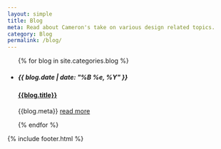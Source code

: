```yaml
---
layout: simple
title: Blog
meta: Read about Cameron's take on various design related topics.
category: Blog
permalink: /blog/
---
```


<main >
    <ul class="blog_list">
        {% for blog in site.categories.blog %}            
            <li>
                <a class="fadein blog_image_thumb" style="background-image: url('{{blog.images[0]}}')" href="{{site.baseurl}}{{blog.url}}"></a>
                <h5 class="header_date font_small">{{ blog.date | date: "%B %e, %Y" }}</h5>
                <a href="{{site.baseurl}}{{blog.url}}">
                    <h4 class="blog_title">{{blog.title}}</h4>
                </a>
                <p class="blog_description">{{blog.meta}} <a href="{{site.baseurl}}{{blog.url}}">read more</a></p>
            </li>
        {% endfor %}
    </ul>
    {% include footer.html %}
</main>